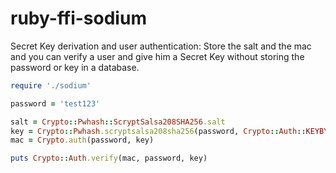 ﻿ruby-ffi-sodium
===============

Secret Key derivation and user authentication: Store the salt and the mac and you can verify a user and give him a Secret Key without storing the password or key in a database.

```ruby
require './sodium'

password = 'test123'

salt = Crypto::Pwhash::ScryptSalsa208SHA256.salt
key = Crypto::Pwhash.scryptsalsa208sha256(password, Crypto::Auth::KEYBYTES, salt)
mac = Crypto.auth(password, key)

puts Crypto::Auth.verify(mac, password, key)
```
